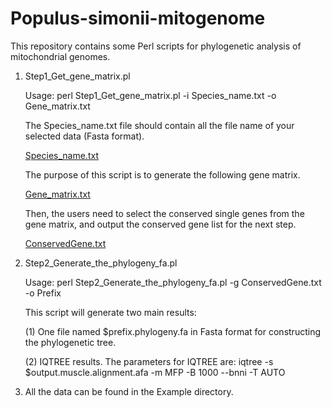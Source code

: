 # Populus-simonii-mitogenome

This repository contains some Perl scripts for phylogenetic analysis of mitochondrial genomes.

1. Step1_Get_gene_matrix.pl 

   Usage: perl Step1_Get_gene_matrix.pl -i Species_name.txt -o Gene_matrix.txt
   
   The Species_name.txt file should contain all the file name of your selected data (Fasta format).
   
   [Species_name.txt](https://github.com/bichangwei/Populus-simonii-mitogenome/files/8579230/Species_name.txt)

   The purpose of this script is to generate the following gene matrix.  
   
   [Gene_matrix.txt](https://github.com/bichangwei/Populus-simonii-mitogenome/files/8579182/Gene_matrix.txt)
   
   Then, the users need to select the conserved single genes from the gene matrix, and output the conserved gene list for the next step.
   
   [ConservedGene.txt](https://github.com/bichangwei/Populus-simonii-mitogenome/files/8579206/ConservedGene.txt)

2. Step2_Generate_the_phylogeny_fa.pl

   Usage: perl Step2_Generate_the_phylogeny_fa.pl -g ConservedGene.txt -o Prefix
   
   This script will generate two main results:
   
   (1) One file named $prefix.phylogeny.fa in Fasta format for constructing the phylogenetic tree.
    
   (2) IQTREE results. The parameters for IQTREE are: iqtree -s $output.muscle.alignment.afa -m MFP -B 1000 --bnni -T AUTO
   
3. All the data can be found in the Example directory.
   
   
   
